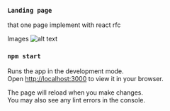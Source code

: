 ### `Landing page`
that one page implement with react rfc

Images
![alt text](https://github.com/AmirHosein-Zare/React-Apps/blob/master/image/1.jpg?raw=true)

### `npm start`

Runs the app in the development mode.\
Open [http://localhost:3000](http://localhost:3000) to view it in your browser.

The page will reload when you make changes.\
You may also see any lint errors in the console.


